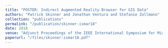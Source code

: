 ```yaml
---
title: "POSTER: Indirect Augmented Reality Browser for GIS Data"
authors: "Patrick Skinner and Jonathan Ventura and Stefanie Zollmann"
collection: "publications"
permalink: "/publication/skinner-ismar18"
date: 2018
venue: "Adjunct Proceedings of the IEEE International Symposium for Mixed and Augmented Reality 2018"
paperurl: "/files/skinner-ismar18.pdf"
---
```

